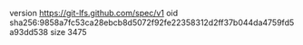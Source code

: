 version https://git-lfs.github.com/spec/v1
oid sha256:9858a7fc53ca28ebcb8d5072f92fe22358312d2ff37b044da4759fd5a93dd538
size 3475
